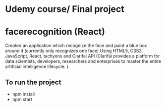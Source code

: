 # Udemy course/ Final project
# facerecognition (React)

Created an application which recognize the face and paint a blue box around it (currently only recognizes one face) Using HTML5, CSS3, JavaScript, React, tachyons and Clarifai API (Clarifai provides a platform for data scientists, developers, researchers and enterprises to master the entire artificial intelligence lifecycle.
).

## To run the project
- npm install
- npm start
